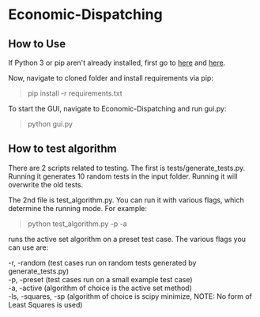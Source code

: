 # Economic-Dispatching

## How to Use

If Python 3 or pip aren't already installed, first go to [here](https://www.python.org/downloads/) and [here](https://pip.pypa.io/en/stable/installing/).

Now, navigate to cloned folder and install requirements via pip: 

> pip install -r requirements.txt

To start the GUI, navigate to Economic-Dispatching and run gui.py:

> python gui.py

## How to test algorithm

There are 2 scripts related to testing. The first is tests/generate_tests.py. Running it generates 10 random tests in the input folder. Running it will overwrite the old tests.

The 2nd file is test_algorithm.py. You can run it with various flags, which determine the running mode. For example:

> python test_algorithm.py -p -a

runs the active set algorithm on a preset test case. The various flags you can use are:  

-r, -random (test cases run on random tests generated by generate_tests.py)  
-p, -preset (test cases run on a small example test case)  
-a, -active (algorithm of choice is the active set method)  
-ls, -squares, -sp (algorithm of choice is scipy minimize, NOTE: No form of Least Squares is used)
